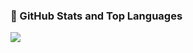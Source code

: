 ### 📌 GitHub Stats and Top Languages
![](http://github-profile-summary-cards.vercel.app/api/cards/profile-details?username=dogukangoker&theme=default)

